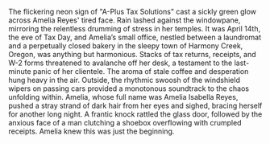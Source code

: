 The flickering neon sign of "A-Plus Tax Solutions" cast a sickly green glow across Amelia Reyes' tired face. Rain lashed against the windowpane, mirroring the relentless drumming of stress in her temples. It was April 14th, the eve of Tax Day, and Amelia’s small office, nestled between a laundromat and a perpetually closed bakery in the sleepy town of Harmony Creek, Oregon, was anything but harmonious.  Stacks of tax returns, receipts, and W-2 forms threatened to avalanche off her desk, a testament to the last-minute panic of her clientele. The aroma of stale coffee and desperation hung heavy in the air. Outside, the rhythmic swoosh of the windshield wipers on passing cars provided a monotonous soundtrack to the chaos unfolding within.  Amelia, whose full name was Amelia Isabella Reyes, pushed a stray strand of dark hair from her eyes and sighed, bracing herself for another long night.  A frantic knock rattled the glass door, followed by the anxious face of a man clutching a shoebox overflowing with crumpled receipts. Amelia knew this was just the beginning.
